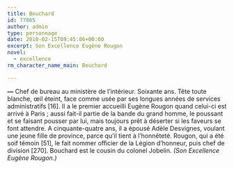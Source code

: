 ```yaml
---
title: Bouchard
id: 77065
author: admin
type: personnage
date: 2010-02-15T09:45:06+00:00
excerpt: Son Excellence Eugène Rougon
novel:
  - excellence
rm_character_name_main: Bouchard

---
```

**—** Chef de bureau au ministère de l&rsquo;intérieur. Soixante ans. Tête toute blanche, œil éteint, face comme usée par ses longues années de services administratifs [16]. Il a le premier accueilli Eugène Rougon quand celui-ci est arrivé à Paris ; aussi fait-il partie de la bande du grand homme, le poussant et se faisant pousser par lui, mais toujours prêt à déserter si les faveurs se font attendre. A cinquante-quatre ans, il a épousé Adèle Desvignes, voulant une jeune fille de province, parce qu&rsquo;il tient à l&rsquo;honnêteté. Rougon, qui a été soif témoin [51], le fait nommer officier de la Légion d&rsquo;honneur, puis chef de division [270]. Bouchard est le cousin du colonel Jobelin. _(Son Excellence Eugène Rougon.)_